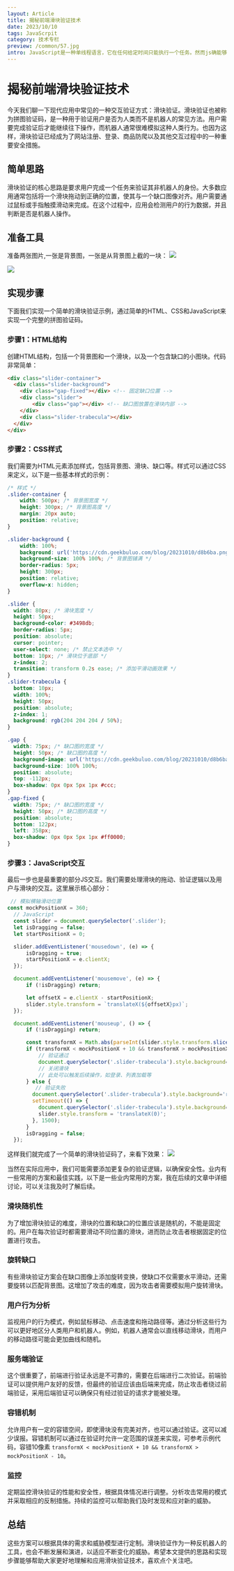 ```yaml
---
layout: Article
title: 揭秘前端滑块验证技术
date: 2023/10/10
tags: JavaScrpit
category: 技术专栏
preview: /common/57.jpg
intro: JavaScript是一种单线程语言，它在任何给定时间只能执行一个任务。然而js确能够处理异步操作，这得益于其事件循环（Event Loop）机制。今天这篇文章带领大家深入理解JavaScript单线程特性，以及讲解事件循环和js多线程知识。
---
```


# 揭秘前端滑块验证技术

今天我们聊一下现代应用中常见的一种交互验证方式：滑块验证。滑块验证也被称为拼图验证码，是一种用于验证用户是否为人类而不是机器人的常见方法。用户需要完成验证后才能继续往下操作，而机器人通常很难模拟这种人类行为。也因为这样，滑块验证已经成为了网站注册、登录、商品防爬以及其他交互过程中的一种重要安全措施。

## 简单思路

滑块验证的核心思路是要求用户完成一个任务来验证其非机器人的身份。大多数应用通常包括将一个滑块拖动到正确的位置，使其与一个缺口图像对齐。用户需要通过鼠标或手指触摸滑动来完成。在这个过程中，应用会检测用户的行为数据，并且判断是否是机器人操作。

## 准备工具

准备两张图片,一张是背景图，一张是从背景图上截的一块：
![](https://cdn.geekbuluo.com/blog/20231010/53b937.png)


![](https://cdn.geekbuluo.com/blog/20231010/d8b6ba.png)

## 实现步骤

下面我们实现一个简单的滑块验证示例，通过简单的HTML、CSS和JavaScript来实现一个完整的拼图验证码。

### 步骤1：HTML结构

创建HTML结构，包括一个背景图和一个滑块，以及一个包含缺口的小图块。代码非常简单：

```html
<div class="slider-container">
  <div class="slider-background">
    <div class="gap-fixed"></div> <!-- 固定缺口位置 -->
    <div class="slider">
        <div class="gap"></div> <!-- 缺口图放置在滑块内部 -->
    </div>
    <div class="slider-trabecula"></div>
  </div>
</div>
```

### 步骤2：CSS样式

我们需要为HTML元素添加样式，包括背景图、滑块、缺口等。样式可以通过CSS来定义，以下是一些基本样式的示例：

```css
/* 样式 */
.slider-container {
    width: 500px; /* 背景图宽度 */
    height: 300px; /* 背景图高度 */
    margin: 20px auto;
    position: relative;
}

.slider-background {
    width: 100%;
    background: url('https://cdn.geekbuluo.com/blog/20231010/d8b6ba.png'); /* 背景图URL */
    background-size: 100% 100%; /* 背景图铺满 */
    border-radius: 5px;
    height: 300px;
    position: relative;
    overflow-x: hidden;
}

.slider {
  width: 80px; /* 滑块宽度 */
  height: 50px;
  background-color: #3498db;
  border-radius: 5px;
  position: absolute;
  cursor: pointer;
  user-select: none; /* 禁止文本选中 */
  bottom: 10px; /* 滑块位于底部 */
  z-index: 2;
  transition: transform 0.2s ease; /* 添加平滑动画效果 */
}
.slider-trabecula {
  bottom: 10px;
  width: 100%;
  height: 50px;
  position: absolute;
  z-index: 1;
  background: rgb(204 204 204 / 50%);
}

.gap {
  width: 75px; /* 缺口图的宽度 */
  height: 50px; /* 缺口图的高度 */
  background-image: url('https://cdn.geekbuluo.com/blog/20231010/d8b6ba.png'); /* 缺口图的URL */
  background-size: 100% 100%;
  position: absolute;
  top: -112px;
  box-shadow: 0px 0px 5px 1px #ccc;
}
.gap-fixed {
  width: 75px; /* 缺口图的宽度 */
  height: 50px; /* 缺口图的高度 */
  position: absolute;
  bottom: 122px;
  left: 358px;
  box-shadow: 0px 0px 5px 1px #ff0000;
}
```

### 步骤3：JavaScript交互

最后一步也是最重要的部分JS交互。我们需要处理滑块的拖动、验证逻辑以及用户与滑块的交互。这里展示核心部分：

```javascript
 // 模拟横轴滑动位置
const mockPositionX = 360;
  // JavaScript
  const slider = document.querySelector('.slider');
  let isDragging = false;
  let startPositionX = 0;

  slider.addEventListener('mousedown', (e) => {
      isDragging = true;
      startPositionX = e.clientX;
  });

  document.addEventListener('mousemove', (e) => {
      if (!isDragging) return;

      let offsetX = e.clientX - startPositionX;
      slider.style.transform = `translateX(${offsetX}px)`;
  });

  document.addEventListener('mouseup', () => {
      if (!isDragging) return;

      const transformX = Math.abs(parseInt(slider.style.transform.slice(11)));
      if (transformX < mockPositionX + 10 && transformX > mockPositionX - 10) {
          // 验证通过
          document.querySelector('.slider-trabecula').style.background='rgb(12 160 18 / 50%)';
          // 关闭滑块
          // 此处可以触发后续操作，如登录、列表加载等
      } else {
         // 验证失败
        document.querySelector('.slider-trabecula').style.background='rgb(249 2 2 / 50%)';
        setTimeout(() => {
          document.querySelector('.slider-trabecula').style.background='rgb(204 204 204 / 50%)';
          slider.style.transform = 'translateX(0)';
        }, 1500);
      }
      isDragging = false;
  });
```

这样我们就完成了一个简单的滑块验证码了，来看下效果：
![](/common/345.gif)

当然在实际应用中，我们可能需要添加更复杂的验证逻辑，以确保安全性。业内有一些常用的方案和最佳实践，以下是一些业内常用的方案，我在后续的文章中详细讨论，可以关注我及时了解后续。

### 滑块随机性

为了增加滑块验证的难度，滑块的位置和缺口的位置应该是随机的，不能是固定的。用户在每次验证时都需要滑动不同位置的滑块，进而防止攻击者根据固定的位置进行攻击。

### 旋转缺口

有些滑块验证方案会在缺口图像上添加旋转变换，使缺口不仅需要水平滑动，还需要旋转以匹配背景图。这增加了攻击的难度，因为攻击者需要模拟用户旋转滑块。

### 用户行为分析

监视用户的行为模式，例如鼠标移动、点击速度和拖动路径等。通过分析这些行为可以更好地区分人类用户和机器人。例如，机器人通常会以直线移动滑块，而用户的移动路径可能会更加曲线和随机。

### 服务端验证

这个很重要了，前端进行验证永远是不可靠的，需要在后端进行二次验证。前端验证可以提供用户友好的反馈，但最终的验证应该由后端来完成，防止攻击者绕过前端验证，采用后端验证可以确保只有经过验证的请求才能被处理。

### 容错机制

允许用户有一定的容错空间，即使滑块没有完美对齐，也可以通过验证。这可以减少误报。容错机制可以通过在验证时允许一定范围的误差来实现，可参考示例代码，容错10像素 `transformX < mockPositionX + 10 && transformX > mockPositionX - 10`。

### 监控

定期监控滑块验证的性能和安全性，根据具体情况进行调整。分析攻击常用的模式并采取相应的反制措施。持续的监控可以帮助我们及时发现和应对新的威胁。

## 总结

这些方案可以根据具体的需求和威胁模型进行定制。滑块验证作为一种反机器人的工具，也会不断发展和演进，以适应不断变化的威胁。希望本文提供的思路和实现步骤能够帮助大家更好地理解和应用滑块验证技术，喜欢点个关注吧。
